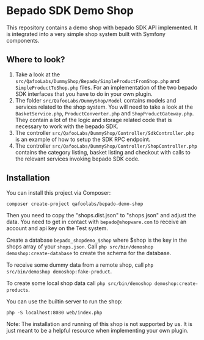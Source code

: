 # Bepado SDK Demo Shop

This repository contains a demo shop with bepado SDK API implemented. It
is integrated into a very simple shop system built with Symfony components.

## Where to look?

1. Take a look at the
   ``src/QafooLabs/DummyShop/Bepado/SimpleProductFromShop.php`` and
   ``SimpleProductToShop.php`` files.  For an implementation of the two bepado
   SDK interfaces that you have to do in your own plugin.
2. The folder ``src/QafooLabs/DummyShop/Model`` contains models and services
   related to the shop system.  You will need to take a look at the
   ``BasketService.php``, ``ProductConverter.php`` and
   ``ShopProductGateway.php``.  They contain a lot of the logic and storage
   related code that is necessary to work with the bepado SDK.
3. The controller ``src/QafooLabs/DummyShop/Controller/SdkController.php`` is
   an example of how to setup the SDK RPC endpoint.
4. The controller ``src/QafooLabs/DummyShop/Controller/ShopController.php``
   contains the category listing, basket listing and checkout with calls to the
   relevant services invoking bepado SDK code.

## Installation

You can install this project via Composer:

    composer create-project qafoolabs/bepado-demo-shop

Then you need to copy the "shops.dist.json" to "shops.json" and adjust the
data. You need to get in contact with `bepado@shopware.com` to receive an
account and api key on the Test system.

Create a database ``bepado_shopdemo_$shop`` where $shop is the key in the shops
array of your ``shops.json``. Call ``php src/bin/demoshop demoshop:create-database``
to create the schema for the database.

To receive some dummy data from a remote shop, call ``php src/bin/demoshop demoshop:fake-product``.

To create some local shop data call ``php src/bin/demoshop demoshop:create-products``.

You can use the builtin server to run the shop:

    php -S localhost:8080 web/index.php

Note: The installation and running of this shop is not supported by us. It is
just meant to be a helpful resource when implementing your own plugin.
